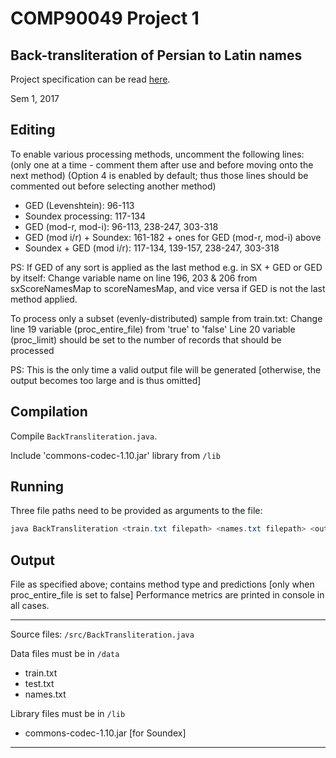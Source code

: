 # COMP90049 Project 1

## Back-transliteration of Persian to Latin names

Project specification can be read [here](2017S1-90049P1-spec.pdf).

Sem 1, 2017

## Editing

To enable various processing methods, uncomment the following lines:
(only one at a time - comment them after use and before moving onto the next method)
(Option 4 is enabled by default; thus those lines should be commented out before selecting another method)

- GED (Levenshtein): 96-113
- Soundex processing: 117-134
- GED (mod-r, mod-i): 96-113, 238-247, 303-318
- GED (mod i/r) + Soundex: 161-182 + ones for GED (mod-r, mod-i) above
- Soundex + GED (mod i/r): 117-134, 139-157, 238-247, 303-318

PS: If GED of any sort is applied as the last method e.g. in SX + GED or GED by itself:
Change variable name on line 196, 203 & 206 from sxScoreNamesMap to scoreNamesMap, and vice versa if GED is not the last method applied.

To process only a subset (evenly-distributed) sample from train.txt:
Change line 19 variable (proc_entire_file) from 'true' to 'false'
Line 20 variable (proc_limit) should be set to the number of records that should be processed

PS: This is the only time a valid output file will be generated [otherwise, the output becomes too large and is thus omitted]

## Compilation

Compile `BackTransliteration.java`. 

Include 'commons-codec-1.10.jar' library from `/lib`

## Running

Three file paths need to be provided as arguments to the file:

```java
java BackTransliteration <train.txt filepath> <names.txt filepath> <output filepath>
```

## Output

File as specified above; contains method type and predictions [only when proc_entire_file is set to false]
Performance metrics are printed in console in all cases.

---

Source files: `/src/BackTransliteration.java`

Data files must be in `/data`

- train.txt
- test.txt
- names.txt

Library files must be in `/lib`

- commons-codec-1.10.jar [for Soundex]

---